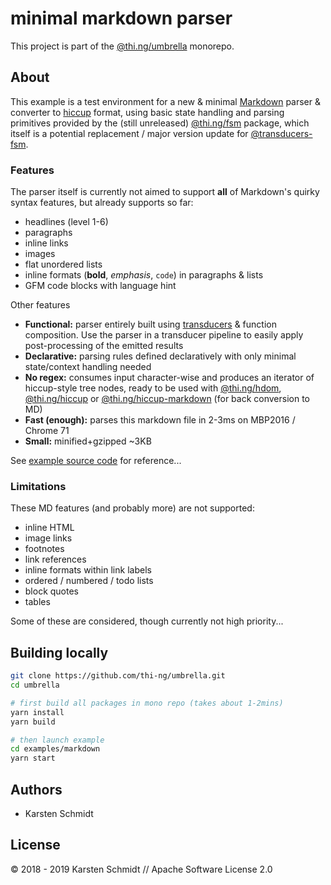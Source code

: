 # minimal markdown parser

This project is part of the
[@thi.ng/umbrella](https://github.com/thi-ng/umbrella/) monorepo.

## About

This example is a test environment for a new & minimal
[Markdown](https://en.wikipedia.org/wiki/Markdown) parser & converter to
[hiccup](https://github.com/thi-ng/umbrella/tree/master/packages/hiccup)
format, using basic state handling and parsing primitives provided by
the (still unreleased)
[@thi.ng/fsm](https://github.com/thi-ng/umbrella/tree/feature/fsm/packages/fsm)
package, which itself is a potential replacement / major version update
for
[@transducers-fsm](https://github.com/thi-ng/umbrella/tree/master/packages/transducers-fsm).

### Features

The parser itself is currently not aimed to support **all** of Markdown's quirky
syntax features, but already supports so far:

- headlines (level 1-6)
- paragraphs
- inline links
- images
- flat unordered lists
- inline formats (**bold**, _emphasis_, `code`) in paragraphs & lists
- GFM code blocks with language hint

Other features

- **Functional:** parser entirely built using [transducers](https://github.com/thi-ng/umbrella/tree/master/packages/transducers) & function composition. Use the parser in a transducer pipeline to easily apply post-processing of the emitted results
- **Declarative:** parsing rules defined declaratively with only minimal state/context handling needed
- **No regex:** consumes input character-wise and produces an iterator of hiccup-style tree nodes, ready to be used with [@thi.ng/hdom](https://github.com/thi-ng/umbrella/tree/master/packages/hdom), [@thi.ng/hiccup](https://github.com/thi-ng/umbrella/tree/master/packages/hiccup) or [@thi.ng/hiccup-markdown](https://github.com/thi-ng/umbrella/tree/master/packages/hiccup-markdown) (for back conversion to MD)
- **Fast (enough):** parses this markdown file in 2-3ms on MBP2016 / Chrome 71
- **Small:** minified+gzipped ~3KB

See [example source
code](https://github.com/thi-ng/umbrella/tree/feature/fsm/examples/markdown/src/)
for reference...

### Limitations

These MD features (and probably more) are not supported:

- inline HTML
- image links
- footnotes
- link references
- inline formats within link labels
- ordered / numbered / todo lists
- block quotes
- tables

Some of these are considered, though currently not high priority...

## Building locally

```bash
git clone https://github.com/thi-ng/umbrella.git
cd umbrella

# first build all packages in mono repo (takes about 1-2mins)
yarn install
yarn build

# then launch example
cd examples/markdown
yarn start
```

## Authors

- Karsten Schmidt

## License

© 2018 - 2019 Karsten Schmidt // Apache Software License 2.0

